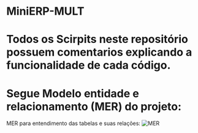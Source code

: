# MiniERP-MULT

Todos os Scirpits neste repositório possuem comentarios explicando a funcionalidade de cada código. 
=======
Segue Modelo entidade e relacionamento (MER) do projeto:
=======
MER para entendimento das tabelas e suas relações:
![MER](https://user-images.githubusercontent.com/58272979/177070617-f5f99b3a-2e56-4124-b2e8-d9c6c3ded215.png)
